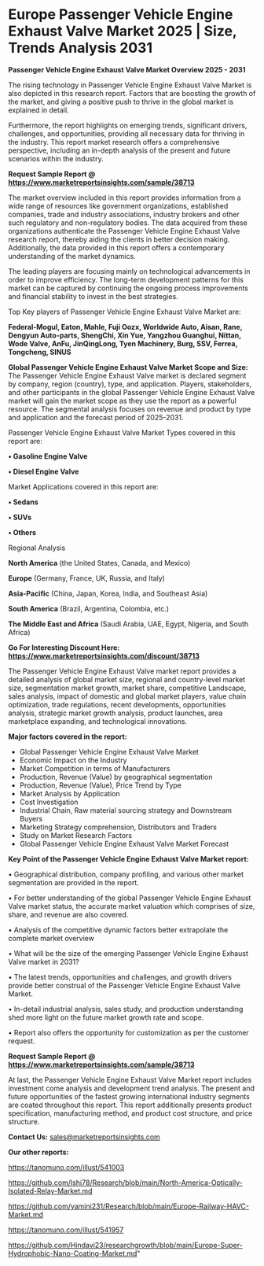 # Europe Passenger Vehicle Engine Exhaust Valve Market 2025 | Size, Trends Analysis 2031

<Strong> Passenger Vehicle Engine Exhaust Valve Market Overview 2025 - 2031</strong>

The rising technology in Passenger Vehicle Engine Exhaust Valve Market is also depicted in this research report. Factors that are boosting the growth of the market, and giving a positive push to thrive in the global market is explained in detail.

Furthermore, the report highlights on emerging trends, significant drivers, challenges, and opportunities, providing all necessary data for thriving in the industry. This report market research offers a comprehensive perspective, including an in-depth analysis of the present and future scenarios within the industry.

<strong>Request Sample Report @ <a href=https://www.marketreportsinsights.com/sample/38713>https://www.marketreportsinsights.com/sample/38713</a></strong>

The market overview included in this report provides information from a wide range of resources like government organizations, established companies, trade and industry associations, industry brokers and other such regulatory and non-regulatory bodies. The data acquired from these organizations authenticate the Passenger Vehicle Engine Exhaust Valve research report, thereby aiding the clients in better decision making. Additionally, the data provided in this report offers a contemporary understanding of the market dynamics.

The leading players are focusing mainly on technological advancements in order to improve efficiency. The long-term development patterns for this market can be captured by continuing the ongoing process improvements and financial stability to invest in the best strategies.

Top Key players of Passenger Vehicle Engine Exhaust Valve Market are:

<strong>Federal-Mogul, Eaton, Mahle, Fuji Oozx, Worldwide Auto, Aisan, Rane, Dengyun Auto-parts, ShengChi, Xin Yue, Yangzhou Guanghui, Nittan, Wode Valve, AnFu, JinQingLong, Tyen Machinery, Burg, SSV, Ferrea, Tongcheng, SINUS</strong>

<strong><b>Global Passenger Vehicle Engine Exhaust Valve Market Scope and Size:</b></strong>
The Passenger Vehicle Engine Exhaust Valve market is declared segment by company, region (country), type, and application. Players, stakeholders, and other participants in the global Passenger Vehicle Engine Exhaust Valve market will gain the market scope as they use the report as a powerful resource. The segmental analysis focuses on revenue and product by type and application and the forecast period of 2025-2031.

Passenger Vehicle Engine Exhaust Valve Market Types covered in this report are:

<strong>•  Gasoline Engine Valve

•  Diesel Engine Valve</strong>

Market Applications covered in this report are:

<strong>•  Sedans

•  SUVs

•  Others</strong> 

Regional Analysis

<strong>North America</strong> (the United States, Canada, and Mexico)

<strong>Europe</strong> (Germany, France, UK, Russia, and Italy)

<strong>Asia-Pacific</strong> (China, Japan, Korea, India, and Southeast Asia)

<strong>South America</strong> (Brazil, Argentina, Colombia, etc.)

<strong>The Middle East and Africa</strong> (Saudi Arabia, UAE, Egypt, Nigeria, and South Africa)

<strong>Go For Interesting Discount Here: <a href=https://www.marketreportsinsights.com/discount/38713>https://www.marketreportsinsights.com/discount/38713</a></strong>

The Passenger Vehicle Engine Exhaust Valve market report provides a detailed analysis of global market size, regional and country-level market size, segmentation market growth, market share, competitive Landscape, sales analysis, impact of domestic and global market players, value chain optimization, trade regulations, recent developments, opportunities analysis, strategic market growth analysis, product launches, area marketplace expanding, and technological innovations.

<strong><b>Major factors covered in the report:</b></strong>
<ul>
  <li>Global Passenger Vehicle Engine Exhaust Valve Market </li>
  <li>Economic Impact on the Industry</li>
  <li>Market Competition in terms of Manufacturers</li>
  <li>Production, Revenue (Value) by geographical segmentation</li>
  <li>Production, Revenue (Value), Price Trend by Type</li>
  <li>Market Analysis by Application</li>
  <li>Cost Investigation</li>
  <li>Industrial Chain, Raw material sourcing strategy and Downstream Buyers</li>
  <li>Marketing Strategy comprehension, Distributors and Traders</li>
  <li>Study on Market Research Factors</li>
  <li>Global Passenger Vehicle Engine Exhaust Valve Market Forecast</li>
</ul>

<strong><b>Key Point of the Passenger Vehicle Engine Exhaust Valve Market report:</b></strong>

• Geographical distribution, company profiling, and various other market segmentation are provided in the report.

• For better understanding of the global Passenger Vehicle Engine Exhaust Valve market status, the accurate market valuation which comprises of size, share, and revenue are also covered.

• Analysis of the competitive dynamic factors better extrapolate the complete market overview

• What will be the size of the emerging Passenger Vehicle Engine Exhaust Valve market in 2031?

• The latest trends, opportunities and challenges, and growth drivers provide better construal of the Passenger Vehicle Engine Exhaust Valve Market.

• In-detail industrial analysis, sales study, and production understanding shed more light on the future market growth rate and scope.

• Report also offers the opportunity for customization as per the customer request.

<strong>Request Sample Report @ <a href=https://www.marketreportsinsights.com/sample/38713>https://www.marketreportsinsights.com/sample/38713</a></strong>

At last, the Passenger Vehicle Engine Exhaust Valve Market report includes investment come analysis and development trend analysis. The present and future opportunities of the fastest growing international industry segments are coated throughout this report. This report additionally presents product specification, manufacturing method, and product cost structure, and price structure.

<strong>Contact Us:</strong>
sales@marketreportsinsights.com

<strong>Our other reports:</strong>

<a href=https://tanomuno.com/illust/541003>https://tanomuno.com/illust/541003</a>

<a href=https://github.com/Ishi78/Research/blob/main/North-America-Optically-Isolated-Relay-Market.md>https://github.com/Ishi78/Research/blob/main/North-America-Optically-Isolated-Relay-Market.md</a>

<a href=https://github.com/yamini231/Research/blob/main/Europe-Railway-HAVC-Market.md>https://github.com/yamini231/Research/blob/main/Europe-Railway-HAVC-Market.md</a>

<a href=https://tanomuno.com/illust/541957>https://tanomuno.com/illust/541957</a>

<a href=https://github.com/Hindavi23/researchgrowth/blob/main/Europe-Super-Hydrophobic-Nano-Coating-Market.md>https://github.com/Hindavi23/researchgrowth/blob/main/Europe-Super-Hydrophobic-Nano-Coating-Market.md</a>"

